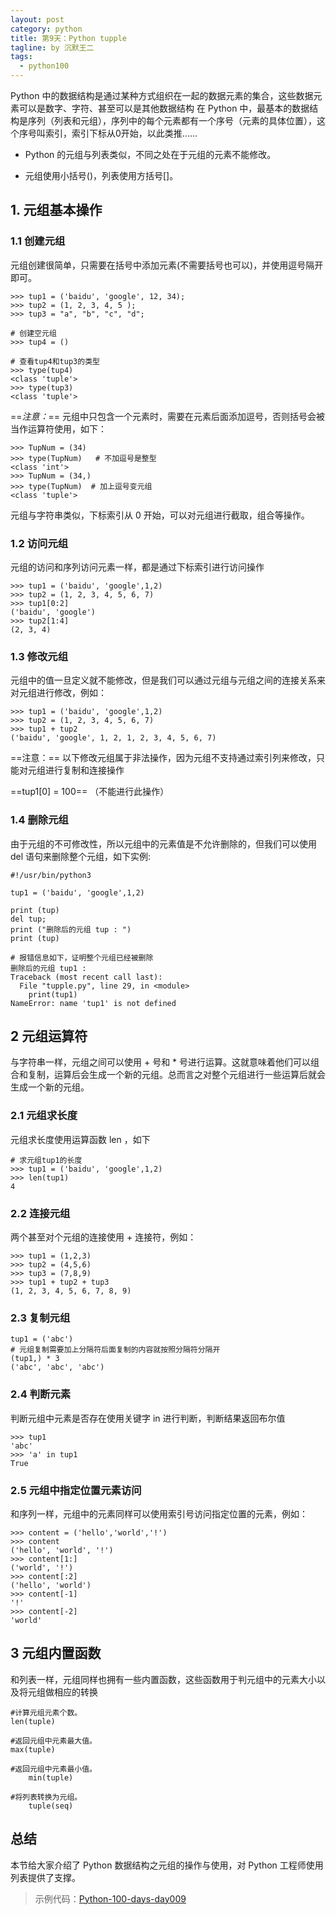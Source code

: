 ```yaml
---
layout: post
category: python
title: 第9天：Python tupple
tagline: by 沉默王二
tags: 
  - python100
---
```


Python 中的数据结构是通过某种方式组织在一起的数据元素的集合，这些数据元素可以是数字、字符、甚至可以是其他数据结构
在 Python 中，最基本的数据结构是序列（列表和元组），序列中的每个元素都有一个序号（元素的具体位置），这个序号叫索引，索引下标从0开始，以此类推...... 

<!--more-->

- Python 的元组与列表类似，不同之处在于元组的元素不能修改。

- 元组使用小括号()，列表使用方括号[]。

## 1. 元组基本操作

### 1.1 创建元组

  元组创建很简单，只需要在括号中添加元素(不需要括号也可以)，并使用逗号隔开即可。

```
>>> tup1 = ('baidu', 'google', 12, 34); 
>>> tup2 = (1, 2, 3, 4, 5 );
>>> tup3 = "a", "b", "c", "d";

# 创建空元组
>>> tup4 = ()

# 查看tup4和tup3的类型
>>> type(tup4)
<class 'tuple'>
>>> type(tup3)
<class 'tuple'>
```
==*注意：*== 元组中只包含一个元素时，需要在元素后面添加逗号，否则括号会被当作运算符使用，如下：


```
>>> TupNum = (34)   
>>> type(TupNum)   # 不加逗号是整型
<class 'int'>
>>> TupNum = (34,)
>>> type(TupNum)  # 加上逗号变元组
<class 'tuple'>
```
 元组与字符串类似，下标索引从 0 开始，可以对元组进行截取，组合等操作。
 
### 1.2 访问元组

元组的访问和序列访问元素一样，都是通过下标索引进行访问操作

```
>>> tup1 = ('baidu', 'google',1,2)
>>> tup2 = (1, 2, 3, 4, 5, 6, 7)
>>> tup1[0:2]
('baidu', 'google')
>>> tup2[1:4]
(2, 3, 4)
```

### 1.3 修改元组

元组中的值一旦定义就不能修改，但是我们可以通过元组与元组之间的连接关系来对元组进行修改，例如：

```
>>> tup1 = ('baidu', 'google',1,2)
>>> tup2 = (1, 2, 3, 4, 5, 6, 7)
>>> tup1 + tup2
('baidu', 'google', 1, 2, 1, 2, 3, 4, 5, 6, 7)
```
==注意：== 以下修改元组属于非法操作，因为元组不支持通过索引列来修改，只能对元组进行复制和连接操作

   ==tup1[0] = 100==   （不能进行此操作）

### 1.4 删除元组

由于元组的不可修改性，所以元组中的元素值是不允许删除的，但我们可以使用 del 语句来删除整个元组，如下实例:

```
#!/usr/bin/python3
 
tup1 = ('baidu', 'google',1,2)
 
print (tup)
del tup;
print ("删除后的元组 tup : ")
print (tup)

# 报错信息如下，证明整个元组已经被删除
删除后的元组 tup1 : 
Traceback (most recent call last):
  File "tupple.py", line 29, in <module>
    print(tup1)
NameError: name 'tup1' is not defined
```


## 2 元组运算符

与字符串一样，元组之间可以使用 + 号和 * 号进行运算。这就意味着他们可以组合和复制，运算后会生成一个新的元组。总而言之对整个元组进行一些运算后就会生成一个新的元组。

### 2.1 元组求长度

元组求长度使用运算函数 len ，如下

```
# 求元组tup1的长度
>>> tup1 = ('baidu', 'google',1,2)
>>> len(tup1)
4
```
### 2.2 连接元组

两个甚至对个元组的连接使用 + 连接符，例如：

```
>>> tup1 = (1,2,3)
>>> tup2 = (4,5,6)
>>> tup3 = (7,8,9)
>>> tup1 + tup2 + tup3
(1, 2, 3, 4, 5, 6, 7, 8, 9)
```
### 2.3 复制元组

```
tup1 = ('abc')
# 元组复制需要加上分隔符后面复制的内容就按照分隔符分隔开
(tup1,) * 3
('abc', 'abc', 'abc')
```
### 2.4 判断元素

判断元组中元素是否存在使用关键字 in 进行判断，判断结果返回布尔值

```
>>> tup1
'abc'
>>> 'a' in tup1
True
```
### 2.5 元组中指定位置元素访问

和序列一样，元组中的元素同样可以使用索引号访问指定位置的元素，例如：

```
>>> content = ('hello','world','!')
>>> content
('hello', 'world', '!')
>>> content[1:]
('world', '!')
>>> content[:2]
('hello', 'world')
>>> content[-1]
'!'
>>> content[-2]
'world'
```

## 3 元组内置函数

和列表一样，元组同样也拥有一些内置函数，这些函数用于判元组中的元素大小以及将元组做相应的转换

```
#计算元组元素个数。
len(tuple)

#返回元组中元素最大值。
max(tuple)

#返回元组中元素最小值。
	min(tuple)
	
#将列表转换为元组。
	tuple(seq)
```


## 总结

本节给大家介绍了 Python 数据结构之元组的操作与使用，对 Python 工程师使用列表提供了支撑。


> 示例代码：[Python-100-days-day009](https://github.com/JustDoPython/python-100-day/tree/master/day-009)


